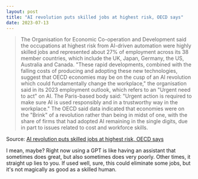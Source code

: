 ```yaml
---
layout: post
title: "AI revolution puts skilled jobs at highest risk, OECD says"
date: 2023-07-13
---
```


> The Organisation for Economic Co-operation and Development said the
occupations at highest risk from AI-driven automation were highly skilled
jobs and represented about 27% of employment across its 38 member
countries, which include the UK, Japan, Germany, the US, Australia and
Canada. "These rapid developments, combined with the falling costs of
producing and adopting these new technologies, suggest that OECD economies
may be on the cusp of an AI revolution which could fundamentally change the
workplace," the organisation said in its 2023 employment outlook, which
refers to an "Urgent need to act" on AI. The Paris-based body said: "Urgent
action is required to make sure AI is used responsibly and in a trustworthy
way in the workplace." The OECD said data indicated that economies were on
the "Brink" of a revolution rather than being in midst of one, with the
share of firms that had adopted AI remaining in the single digits, due in
part to issues related to cost and workforce skills.

Source: [AI revolution puts skilled jobs at highest risk, OECD says](
https://www.theguardian.com/technology/2023/jul/11/ai-revolution-puts-skilled-jobs-at-highest-risk-oecd-says
)

I mean, maybe?  Right now using a GPT is like having an assistant that
sometimes does great, but also sometimes does very poorly. Other times, it
straight up lies to you. If used well, sure, this could eliminate some
jobs, but it's not magically as good as a skilled human.

